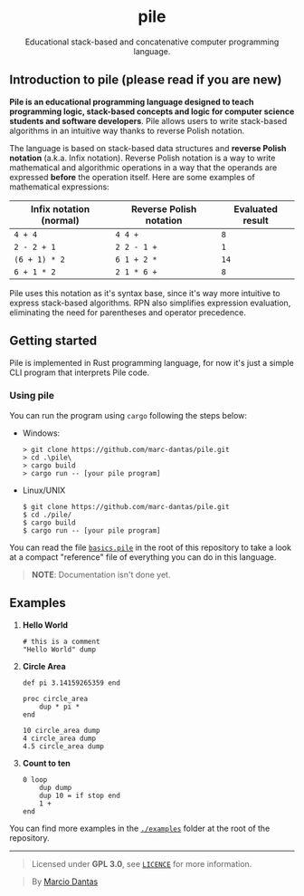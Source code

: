 <h1 align="center">pile</h1>
<p align="center">Educational stack-based and concatenative computer programming language.</p>

## Introduction to pile (please read if you are new)
**Pile is an educational programming language designed to teach programming logic, stack-based concepts and logic for computer science students and software developers**.
Pile allows users to write stack-based algorithms in an intuitive way thanks to reverse Polish notation.

The language is based on stack-based data structures and **reverse Polish notation** (a.k.a. Infix notation).
Reverse Polish notation is a way to write mathematical and algorithmic operations in a way that the operands are expressed **before** the operation itself. Here are some examples of mathematical expressions:

| **Infix notation (normal)** | **Reverse Polish notation** | **Evaluated result** |
| --------------------------- | --------------------------- | -------------------- |
| `4 + 4`                     | `4 4 +`                     | `8`                  |
| `2 - 2 + 1`                 | `2 2 - 1 +`                 | `1`                  |
| `(6 + 1) * 2`               | `6 1 + 2 *`                 | `14`                 |
| `6 + 1 * 2`                 | `2 1 * 6 +`                 | `8`                  |

Pile uses this notation as it's syntax base, since it's way more intuitive to express stack-based algorithms.
RPN also simplifies expression evaluation, eliminating the need for parentheses and operator precedence.

## Getting started

Pile is implemented in Rust programming language, for now it's just a simple CLI program that interprets Pile code.

### Using pile
You can run the program using `cargo` following the steps below:

- Windows:
    ```console
    > git clone https://github.com/marc-dantas/pile.git
    > cd .\pile\
    > cargo build
    > cargo run -- [your pile program]
    ```
- Linux/UNIX
    ```console
    $ git clone https://github.com/marc-dantas/pile.git
    $ cd ./pile/
    $ cargo build
    $ cargo run -- [your pile program]
    ```

You can read the file [`basics.pile`](./basics.pile) in the root of this repository to take a look at a compact "reference" file of everything you can do in this language.

> **NOTE**: Documentation isn't done yet.

## Examples

1. **Hello World**
    ```
    # this is a comment
    "Hello World" dump
    ```
2. **Circle Area**
    ```
    def pi 3.14159265359 end

    proc circle_area
        dup * pi *
    end

    10 circle_area dump
    4 circle_area dump
    4.5 circle_area dump
    ```
3. **Count to ten** 
    ```
    0 loop
        dup dump
        dup 10 = if stop end
        1 +
    end
    ```

You can find more examples in the [`./examples`](./examples) folder at the root of the repository.

---

> Licensed under **GPL 3.0**, see [`LICENCE`](./LICENSE) for more information.

> By [Marcio Dantas](https://github.com/marc-dantas)
